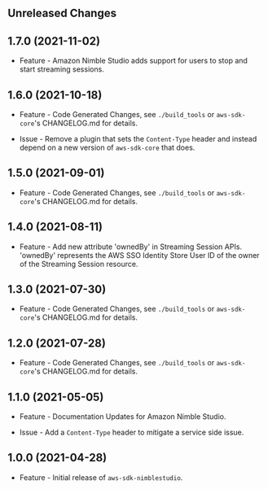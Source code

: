 Unreleased Changes
------------------

1.7.0 (2021-11-02)
------------------

* Feature - Amazon Nimble Studio adds support for users to stop and start streaming sessions.

1.6.0 (2021-10-18)
------------------

* Feature - Code Generated Changes, see `./build_tools` or `aws-sdk-core`'s CHANGELOG.md for details.

* Issue - Remove a plugin that sets the `Content-Type` header and instead depend on a new version of `aws-sdk-core` that does.

1.5.0 (2021-09-01)
------------------

* Feature - Code Generated Changes, see `./build_tools` or `aws-sdk-core`'s CHANGELOG.md for details.

1.4.0 (2021-08-11)
------------------

* Feature - Add new attribute 'ownedBy' in Streaming Session APIs. 'ownedBy' represents the AWS SSO Identity Store User ID of the owner of the Streaming Session resource.

1.3.0 (2021-07-30)
------------------

* Feature - Code Generated Changes, see `./build_tools` or `aws-sdk-core`'s CHANGELOG.md for details.

1.2.0 (2021-07-28)
------------------

* Feature - Code Generated Changes, see `./build_tools` or `aws-sdk-core`'s CHANGELOG.md for details.

1.1.0 (2021-05-05)
------------------

* Feature - Documentation Updates for Amazon Nimble Studio.

* Issue - Add a `Content-Type` header to mitigate a service side issue.

1.0.0 (2021-04-28)
------------------

* Feature - Initial release of `aws-sdk-nimblestudio`.
